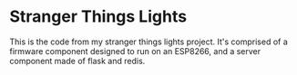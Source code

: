 # Stranger Things Lights
This is the code from my stranger things lights project. It's comprised of a firmware component designed to run on an ESP8266, and a server component made of flask and redis.
